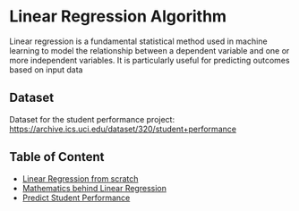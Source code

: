 # Linear Regression Algorithm

Linear regression is a fundamental statistical method used in machine learning to model the relationship between a dependent variable and one or more independent variables. It is particularly useful for predicting outcomes based on input data

## Dataset

Dataset for the student performance project:  
https://archive.ics.uci.edu/dataset/320/student+performance

## Table of Content

- [Linear Regression from scratch](./linear_regression_from_scratch.ipynb)  
- [Mathematics behind Linear Regression](./Linear-Regression-Mathematics-notes.pdf)
- [Predict Student Performance](./predict-student-performance.ipynb)